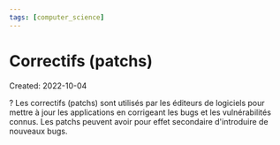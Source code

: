 ```yaml
---
tags: [computer_science] 
---
```

# Correctifs (patchs)
Created: 2022-10-04

?
Les correctifs (patchs) sont utilisés par les éditeurs de logiciels pour mettre à jour les applications en corrigeant les bugs et les vulnérabilités connus.
Les patchs peuvent avoir pour effet secondaire d'introduire de nouveaux bugs.
